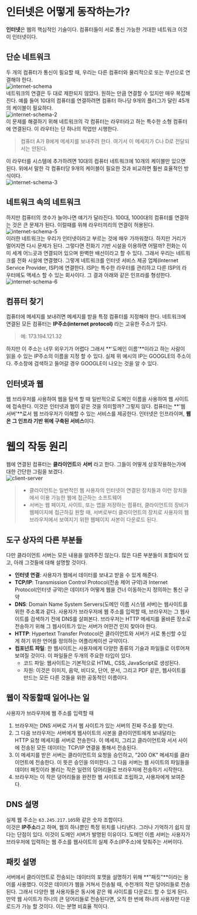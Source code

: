 # 인터넷은 어떻게 동작하는가?  
**인터넷**은 웹의 핵심적인 기술이다. 컴퓨터들이 서로 통신 가능한 거대한 네트워크 이것이 인터넷이다.  

## 단순 네트워크  
두 개의 컴퓨터가 통신이 필요할 때, 우리는 다른 컴퓨터와 물리적으로 또는 무선으로 연결해야 한다.  
![internet-schema](img/internet-schema.png)  
네트워크의 연결은 두 대로 제한되지 않았다. 원하는 만큼 연결할 수 있지만 매우 복잡해진다. 예를 들어 10대의 컴퓨터를 연결하려면 컴퓨터 하나당 9개의 플러그가 달린 45개의 케이블이 필요하다.  
![internet-schema-2](img/internet-schema-2.png)  
이 문제를 해결하기 위해 네트워크의 각 컴퓨터는 라우터라고 하는 특수한 소형 컴퓨터에 연결된다. 이 라우터는 단 하나의 작업만 시행한다.  
> 컴퓨터 A가 B에게 메세지를 보내주려 한다. 여기서 이 메세지가 C나 D로 전달되서는 안된다.  

이 라우터를 시스템에 추가하려면 10대의 컴퓨터 네트워크에 10개의 케이블만 있으면 된다. 위에서 말한 각 컴퓨터당 9개의 케이블이 필요한 것과 비교하면 훨씬 효율적인 방식이다.  
![internet-schema-3](img/internet-schema-3.png)  

## 네트워크 속의 네트워크  
하지만 컴퓨터의 갯수가 늘어나면 얘기가 달라진다. 100대, 1000대의 컴퓨터를 연결하는 것은 큰 문제가 된다. 이럴때를 위해 라우터끼리의 연결이 허용된다.  
![internet-schema-5](img/internet-schema-5.png)  
이러한 네트워크는 우리가 인터넷이라고 부르는 것에 매우 가까워졌다. 하지만 거리가 멀어지면 다시 문제가 된다. 그렇다면 전화기 기반 시설을 이용하면 어떨까? 전화는 이미 세계 어느곳과 연결되어 있으며 완벽한 배선이라고 할 수 있다. 그래서 우리는 네트워크를 전화 시설에 연결했다. 그렇게 네트워크를 인터넷 서비스 제공 업체(Internet Service Provider, ISP)에 연결한다. ISP는 특수한 라우터를 관리하고 다른 ISP의 라우터에도 액세스 할 수 있는 회사이다. 그 결과 아래와 같은 인프라를 형성한다.  
![internet-schema-6](img/internet-schema-6.png)  

## 컴퓨터 찾기  
컴퓨터에 메세지를 보내려면 메세지를 받을 특정 컴퓨터를 지정해야 한다. 네트워크에 연결된 모든 컴퓨터는 **IP주소(internet protocol)** 라는 고유한 주소가 있다.  
> 예: 173.194.121.32  

하지만 이 주소는 너무 외우기가 어렵다 그래서 **'도메인 이름'**이라고 하는 사람이 읽을 수 있는 IP주소의 이름을 지정 할 수 있다. 실제 위 예시의 IP는 GOOGLE의 주소이다. 주소창에 검색하고 들어갈 경우 GOOGLE이 나오는 것을 알 수 있다.  

## 인터넷과 웹  
웹 브라우저를 사용하여 웹을 탐색 할 때 일반적으로 도메인 이름을 사용하여 웹 사이트에 접속한다. 이것은 인터넷과 웹이 같은 것을 의미할까? 그렇지 않다. 컴퓨터는 **'웹 서버'**로서 웹 브라우저가 이해할 수 있는 서비스를 제공한다. 인터넷은 인프라이며, **웹은 그 인프라 기반 위에 구축된 서비스**이다.

# 웹의 작동 원리  
웹에 연결된 컴퓨터는 **클라이언트**와 **서버** 라고 한다. 그들이 어떻게 상호작용하는가에 대한 간단한 그림을 보겠다.  
![client-server](img/Client-server.jpg)  
> - 클라이언트는 일반적인 웹 사용자의 인터넷이 연결된 장치들과 이런 장치들에서 이용 가능한 웹에 접근하는 소프트웨어  
> - 서버는 웹 페이지, 사이트, 또는 앱을 저장하는 컴퓨터, 클라이언트의 장비가 웹페이지에 접근하길 원할 때, 서버로부터 클라이언트의 장치로 사용자의 웹 브라우저에서 보여지기 위한 웹페이지 사본이 다운로드 된다.  

## 도구 상자의 다른 부분들  
다만 클라이언트 서버는 모든 내용을 알려주진 않는다. 많은 다른 부분들이 포함되어 있고, 아래 그것들에 대해 설명할 것이다.  
- **인터넷 연결**: 사용자가 웹에서 데이터를 보내고 받을 수 있게 해준다.  
- **TCP/IP**: Transmission Control Protocol(전송 제어 규약)과 Internet Protocol(인터넷 규약)은 데이터가 어떻게 웹을 건너 이동하는지 정의하는 통신 규약  
- **DNS**: Domain Name System Servers(도메인 이름 시스템 서버)는 웹사이트를 위한 주소록과 같다. 사용자가 브라우저에 웹 주소를 입력할 때, 브라우저는 그 웹사이트를 검색하기 전에 DNS를 살펴본다. 브라우저는 HTTP 메세지를 올바른 장소로 전송하기 위해 그 웹사이트가 있는 서버가 어떤건 인지 찾아야 한다.  
- **HTTP**: Hypertext Transfer Protocol은 클라이언트와 서버가 서로 통신할 수있게 하기 위한 언어를 정의하는 어플리케이션 규약이다.  
- **컴포넌트 파일**: 한 웹사이트는 사용자에게 다양한 종류의 기술과 파일들로 이루어져 보여질 것이다. 이 파일들은 두개의 주요한 타입이 있다.  
    - 코드 파일: 웹사이트는 기본적으로 HTML, CSS, JavaScript로 생성된다.  
    - 자원: 이것은 이미지, 음악, 비디오, 단어, 문서, 그리고 PDF 같은, 웹사이트를 만드는 모든 다른 것들을 위한 공동적인 이름이다.  

## 웹이 작동할때 일어나는 일  
사용자가 브라우저에 웹 주소를 입력할 때
1. 브라우저는 DNS 서버로 가서 웹 사이트가 있는 서버의 진짜 주소를 찾는다.  
2. 그 다음 브라우저는 서버에게 웹사이트의 사본을 클라이언트에게 보내달라는 HTTP 요청 메세지를 서버로 전송한다. 이 메세지, 그리고 클라이언트와 서서 사이에 전송된 모든 데이터는 TCP/IP 연결을 통해서 전송된다.  
3. 이 메세지를 받은 서버는 클라이언트의 요청을 승인하고, "200 OK" 메세지를 클라이언트에 전송한다. 이 뜻은 승인을 의미한다. 그 다음 서버는 웹 사이트의 파일들을 데이터 패킷이라 불리는 작은 일련의 덩어리들로 브라우저에 전송하기 시작한다.  
4. 브라우저는 이 작은 덩어리들을 완전한 웹 사이트로 조립하고, 사용자에게 보여준다.  

## DNS 설명  
실제 웹 주소는 ```63.245.217.105```와 같은 숫자 조합이다.  
이것은 **IP주소**라고 하며, 웹의 하나뿐인 특정 위치를 나타낸다. 그러나 기억하기 쉽지 않다는 단점이 있다. 이것이 도메인 서버가 발명된 이유이다. 도메인 이름 서버는 사용자가 브라우저에 입력하는 웹 주소를 웹사이트의 실제 주소(IP주소)에 맞춰주는 서버이다.  

## 패킷 설명  
서버에서 클라이언트로 전송되는 데이터의 포맷을 설명하기 위해 **"패킷"**이라는 용어를 사용했다. 이것은 데이터가 웹을 거쳐서 전송될 때, 수천개의 작은 덩어리들로 전송된다. 그래서 다양한 웹 사용자들은 동시에 같은 웨 사이트를 다운로드 할 수 있게 된다. 만약 웹 사이트가 하나의 큰 덩어리들로 전송된다면, 오직 한 번에 하나의 사용자만 다운로드가 가능 할 것이다. 이는 분명 비효율 적이다.  